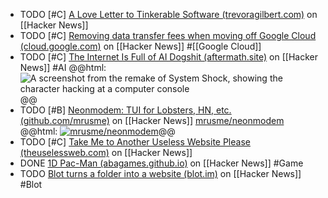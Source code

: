 - TODO [#C] [A Love Letter to Tinkerable Software (trevoragilbert.com)](https://news.ycombinator.com/item?id=38961262) on [[Hacker News]]
- TODO [#C] [Removing data transfer fees when moving off Google Cloud (cloud.google.com)](https://news.ycombinator.com/item?id=38953846) on [[Hacker News]] #[[Google Cloud]]
- TODO [#C] [The Internet Is Full of AI Dogshit (aftermath.site)](https://news.ycombinator.com/item?id=38952526) on [[Hacker News]] #AI
  @@html: <img src="https://lede-admin.aftermath.site/wp-content/uploads/sites/55/2023/11/04_Hack.png?w=1920" alt="A screenshot from the remake of System Shock, showing the character hacking at a computer console" class="article-cover" />@@
- TODO [#B] [Neonmodem: TUI for Lobsters, HN, etc. (github.com/mrusme)](https://news.ycombinator.com/item?id=38951983) on [[Hacker News]]
  [mrusme/neonmodem](https://github.com/mrusme/neonmodem)
  @@html: <a href="https://github.com/mrusme/neonmodem/"><img src="https://github-readme-stats-astronomer.vercel.app/api/pin/?username=mrusme&repo=neonmodem&theme=tokyonight" alt="mrusme/neonmodem"/></a>@@
- TODO [#C] [Take Me to Another Useless Website Please (theuselessweb.com)](https://news.ycombinator.com/item?id=32435256) on [[Hacker News]]
- DONE [1D Pac-Man (abagames.github.io)](https://news.ycombinator.com/item?id=38845510) on [[Hacker News]] #Game
- TODO [Blot turns a folder into a website (blot.im)](https://news.ycombinator.com/item?id=38809145) on [[Hacker News]] #Blot
